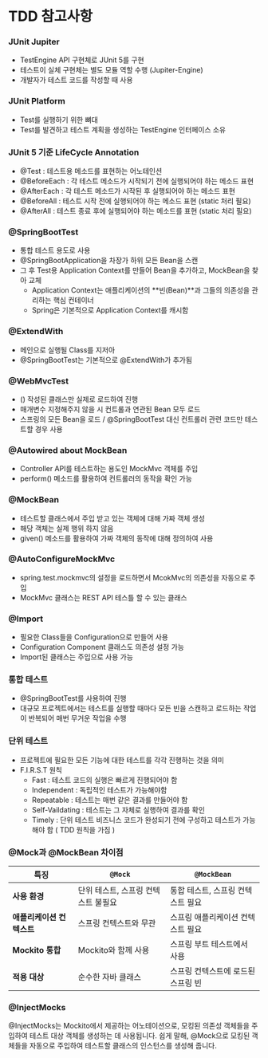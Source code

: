 # TDD 참고사항

### JUnit Jupiter
- TestEngine API 구현체로 JUnit 5를 구현
- 테스트이 실체 구현체는 별도 모듈 역할 수행 (Jupiter-Engine)
- 개발자가 테스트 코드를 작성할 때 사용

### JUnit Platform
- Test를 실행하기 위한 뼈대
- Test를 발견하고 테스트 계획을 생성하는 TestEngine 인터페이스 소유

### JUnit 5 기준 LifeCycle Annotation
- @Test :  테스트용 메소드를 표현하는 어노테인션
- @BeforeEach : 각 테스트 메소드가 시작되기 전에 실행되어야 하는 메소드 표현
- @AfterEach :  각 테스트 메소드가 시작된 후 실행되어야 하는 메소드 표현
- @BeforeAll : 테스트 시작 전에 실행되어야 하는 메소드 표현 (static 처리 필요)
- @AfterAll : 테스트 종료 후에 실행되어야 하는 메소드를 표현 (static 처리 필요)

### @SpringBootTest
- 통합 테스트 용도로 사용
- @SpringBootApplication을 차장가 하위 모든 Bean을 스캔
- 그 후 Test용 Application Context를 만들어 Bean을 추가하고, MockBean을 찾아 교체
    - Application Context는 애플리케이션의 **빈(Bean)**과 그들의 의존성을 관리하는 핵심 컨테이너
    - Spring은 기본적으로 Application Context를 캐시함

### @ExtendWith
- 메인으로 실행될 Class를 지저아
- @SpringBootTest는 기본적으로 @ExtendWith가 추가됨

### @WebMvcTest
- () 작성된 클래스만 실제로 로드하여 진행
- 매개변수 지정해주지 않을 시 컨트롤과 연관된 Bean 모두 로드
- 스프링의 모든 Bean을 로드 / @SpringBootTest 대신 컨트롤러 관련 코드만 테스트할 경우 사용

### @Autowired about MockBean
- Controller API를 테스트하는 용도인 MockMvc 객체를 주입
- perform() 메소드를 활용하여 컨트롤러의 동작을 확인 가능

### @MockBean
- 테스트할 클래스에서 주입 받고 있는 객체에 대해 가짜 객체 생성
- 해당 객체는 실제 행위 하지 않음
- given() 메소드를 활용하여 가짜 객체의 동작에 대해 정의하여 사용

### @AutoConfigureMockMvc
- spring.test.mockmvc의 설정을 로드하면서 McokMvc의 의존성을 자동으로 주입
- MockMvc 클래스는 REST API 테스틀 할 수 있는 클래스

### @Import
- 필요한 Class들을 Configuration으로 만들어 사용
- Configuration Component 클래스도 의존성 설정 가능
- Import된 클래스는 주입으로 사용 가능

### 통합 테스트
- @SpringBootTest를 사용하여 진행
- 대규모 프로젝트에서는 테스트를 실행할 때마다 모든 빈을 스캔하고 로드하는 작업이 반복되어 매번 무거운 작업을 수행

### 단위 테스트
- 프로젝트에 필요한 모든 기능에 대한 테스트를 각각 진행하는 것을 의미
- F.I.R.S.T 원칙
  - Fast : 테스트 코드의 실행은 빠르게 진행되어야 함
  - Independent : 독립적인 테스트가 가능해야함
  - Repeatable : 테스트는 매번 같은 결과를 만들어야 함
  - Self-Vaildating : 테스트는 그 자체로 실행하여 결과를 확인
  - Timely : 단위 테스트 비즈니스 코드가 완성되기 전에 구성하고 테스트가 가능해야 함 ( TDD 원칙을 가짐 )


### @Mock과 @MockBean 차이점

| **특징**         | **`@Mock`**                           | **`@MockBean`**                     |
|------------------|---------------------------------------|-------------------------------------|
| **사용 환경**    | 단위 테스트, 스프링 컨텍스트 불필요   | 통합 테스트, 스프링 컨텍스트 필요   |
| **애플리케이션 컨텍스트** | 스프링 컨텍스트와 무관               | 스프링 애플리케이션 컨텍스트 필요  |
| **Mockito 통합** | Mockito와 함께 사용                    | 스프링 부트 테스트에서 사용         |
| **적용 대상**    | 순수한 자바 클래스                    | 스프링 컨텍스트에 로드된 스프링 빈  |


### @InjectMocks
@InjectMocks는 Mockito에서 제공하는 어노테이션으로, 모킹된 의존성 객체들을 주입하여 테스트 대상 객체를 생성하는 데 사용됩니다. 쉽게 말해, @Mock으로 모킹된 객체들을 자동으로 주입하여 테스트할 클래스의 인스턴스를 생성해 줍니다.